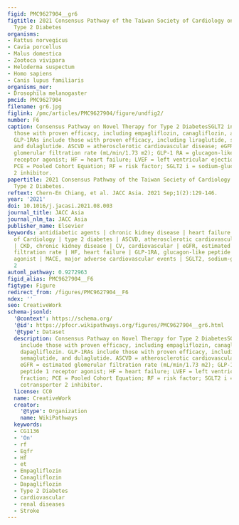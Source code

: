 ```yaml
---
figid: PMC9627904__gr6
figtitle: 2021 Consensus Pathway of the Taiwan Society of Cardiology on Novel Therapy for
  Type 2 Diabetes
organisms:
- Rattus norvegicus
- Cavia porcellus
- Malus domestica
- Zootoca vivipara
- Heloderma suspectum
- Homo sapiens
- Canis lupus familiaris
organisms_ner:
- Drosophila melanogaster
pmcid: PMC9627904
filename: gr6.jpg
figlink: /pmc/articles/PMC9627904/figure/undfig2/
number: F6
caption: Consensus Pathway on Novel Therapy for Type 2 DiabetesSGLT2 inhibitors include
  those with proven efficacy, including empagliflozin, canagliflozin, and dapagliflozin.
  GLP-1RAs include those with proven efficacy, including liraglutide, semaglutide,
  and dulaglutide. ASCVD = atherosclerotic cardiovascular disease; eGFR = estimated
  glomerular filtration rate (mL/min/1.73 m2); GLP-1 RA = glucagon-like peptide 1
  receptor agonist; HF = heart failure; LVEF = left ventricular ejection fraction;
  PCE = Pooled Cohort Equation; RF = risk factor; SGLT2 i = sodium-glucose cotransporter
  2 inhibitor.
papertitle: 2021 Consensus Pathway of the Taiwan Society of Cardiology on Novel Therapy for
  Type 2 Diabetes.
reftext: Chern-En Chiang, et al. JACC Asia. 2021 Sep;1(2):129-146.
year: '2021'
doi: 10.1016/j.jacasi.2021.08.003
journal_title: JACC Asia
journal_nlm_ta: JACC Asia
publisher_name: Elsevier
keywords: antidiabetic agents | chronic kidney disease | heart failure | Taiwan Society
  of Cardiology | type 2 diabetes | ASCVD, atherosclerotic cardiovascular disease
  | CKD, chronic kidney disease | CV, cardiovascular | eGFR, estimated glomerular
  filtration rate | HF, heart failure | GLP-1RA, glucagon-like peptide 1 receptor
  agonist | MACE, major adverse cardiovascular events | SGLT2, sodium-glucose cotransporter
  2
automl_pathway: 0.9272963
figid_alias: PMC9627904__F6
figtype: Figure
redirect_from: /figures/PMC9627904__F6
ndex: ''
seo: CreativeWork
schema-jsonld:
  '@context': https://schema.org/
  '@id': https://pfocr.wikipathways.org/figures/PMC9627904__gr6.html
  '@type': Dataset
  description: Consensus Pathway on Novel Therapy for Type 2 DiabetesSGLT2 inhibitors
    include those with proven efficacy, including empagliflozin, canagliflozin, and
    dapagliflozin. GLP-1RAs include those with proven efficacy, including liraglutide,
    semaglutide, and dulaglutide. ASCVD = atherosclerotic cardiovascular disease;
    eGFR = estimated glomerular filtration rate (mL/min/1.73 m2); GLP-1 RA = glucagon-like
    peptide 1 receptor agonist; HF = heart failure; LVEF = left ventricular ejection
    fraction; PCE = Pooled Cohort Equation; RF = risk factor; SGLT2 i = sodium-glucose
    cotransporter 2 inhibitor.
  license: CC0
  name: CreativeWork
  creator:
    '@type': Organization
    name: WikiPathways
  keywords:
  - CG1136
  - 'On'
  - rf
  - Egfr
  - Hf
  - et
  - Empagliflozin
  - Canagliflozin
  - Dapagliflozin
  - Type 2 Diabetes
  - cardiovascular
  - renal diseases
  - Stroke
---
```

